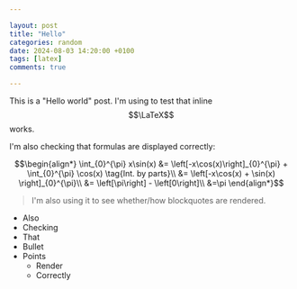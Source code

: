 ```yaml
---

layout: post
title: "Hello"
categories: random
date: 2024-08-03 14:20:00 +0100
tags: [latex]
comments: true

---
```


This is a "Hello world" post. I'm using to test that inline $$\LaTeX$$ works.

I'm also checking that formulas are displayed correctly:

$$\begin{align*}
    \int_{0}^{\pi} x\sin(x) &= \left[-x\cos(x)\right]_{0}^{\pi} + \int_{0}^{\pi} \cos(x) \tag{Int. by parts}\\
    &= \left[-x\cos(x) + \sin(x) \right]_{0}^{\pi}\\
    &= \left[\pi\right] - \left[0\right]\\
    &=\pi
\end{align*}$$

>I'm also using it to see whether/how blockquotes are rendered.

- Also
- Checking
- That
- Bullet
- Points
    - Render
    - Correctly


